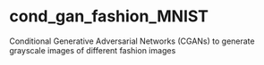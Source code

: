# cond_gan_fashion_MNIST
Conditional Generative Adversarial Networks (CGANs) to generate grayscale images of different fashion images
